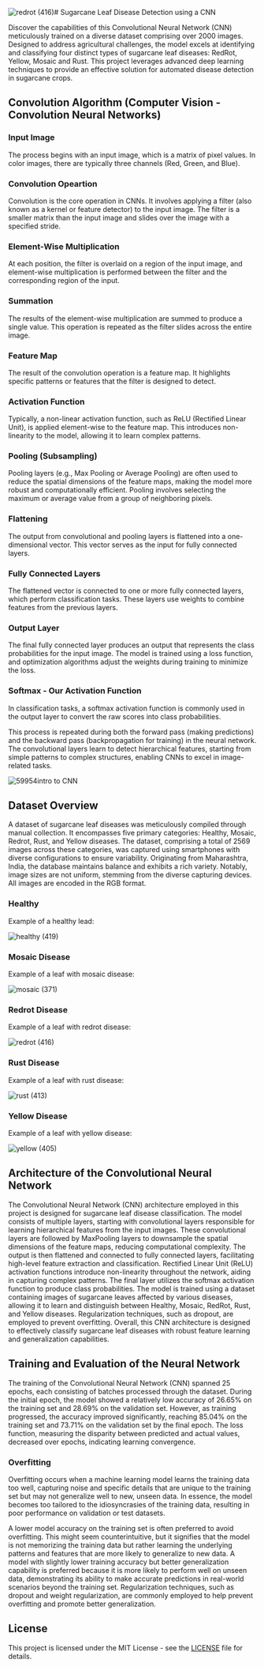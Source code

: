 ![redrot (416)](https://github.com/Neill-Erasmus/sugarcane-leaf-disease-detection/assets/141222943/c2413747-1ab7-43af-8462-a601f8a33558)# Sugarcane Leaf Disease Detection using a CNN

Discover the capabilities of this Convolutional Neural Network (CNN) meticulously trained on a diverse dataset comprising over 2000 images. Designed to address agricultural challenges, the model excels at identifying and classifying four distinct types of sugarcane leaf diseases: RedRot, Yellow, Mosaic and Rust. This project leverages advanced deep learning techniques to provide an effective solution for automated disease detection in sugarcane crops.

## Convolution Algorithm (Computer Vision - Convolution Neural Networks)

### Input Image

The process begins with an input image, which is a matrix of pixel values. In color images, there are typically three channels (Red, Green, and Blue).

### Convolution Opeartion

Convolution is the core operation in CNNs. It involves applying a filter (also known as a kernel or feature detector) to the input image. The filter is a smaller matrix than the input image and slides over the image with a specified stride.

### Element-Wise Multiplication

At each position, the filter is overlaid on a region of the input image, and element-wise multiplication is performed between the filter and the corresponding region of the input.

### Summation

The results of the element-wise multiplication are summed to produce a single value. This operation is repeated as the filter slides across the entire image.

### Feature Map

The result of the convolution operation is a feature map. It highlights specific patterns or features that the filter is designed to detect.

### Activation Function

Typically, a non-linear activation function, such as ReLU (Rectified Linear Unit), is applied element-wise to the feature map. This introduces non-linearity to the model, allowing it to learn complex patterns.

### Pooling (Subsampling)

Pooling layers (e.g., Max Pooling or Average Pooling) are often used to reduce the spatial dimensions of the feature maps, making the model more robust and computationally efficient. Pooling involves selecting the maximum or average value from a group of neighboring pixels.

### Flattening

The output from convolutional and pooling layers is flattened into a one-dimensional vector. This vector serves as the input for fully connected layers.

### Fully Connected Layers

The flattened vector is connected to one or more fully connected layers, which perform classification tasks. These layers use weights to combine features from the previous layers.

### Output Layer

The final fully connected layer produces an output that represents the class probabilities for the input image. The model is trained using a loss function, and optimization algorithms adjust the weights during training to minimize the loss.

### Softmax - Our Activation Function

In classification tasks, a softmax activation function is commonly used in the output layer to convert the raw scores into class probabilities.

This process is repeated during both the forward pass (making predictions) and the backward pass (backpropagation for training) in the neural network. The convolutional layers learn to detect hierarchical features, starting from simple patterns to complex structures, enabling CNNs to excel in image-related tasks.

![59954intro to CNN](https://github.com/Neill-Erasmus/sugarcane-leaf-disease-detection/assets/141222943/e028a5e2-c9ab-4224-987e-075e0bb4ecda)

## Dataset Overview

A dataset of sugarcane leaf diseases was meticulously compiled through manual collection. It encompasses five primary categories: Healthy, Mosaic, Redrot, Rust, and Yellow diseases. The dataset, comprising a total of 2569 images across these categories, was captured using smartphones with diverse configurations to ensure variability. Originating from Maharashtra, India, the database maintains balance and exhibits a rich variety. Notably, image sizes are not uniform, stemming from the diverse capturing devices. All images are encoded in the RGB format.

### Healthy

Example of a healthy lead:

![healthy (419)](https://github.com/Neill-Erasmus/sugarcane-leaf-disease-detection/assets/141222943/ab11ef9c-f4a2-447c-82e2-a7fea881cec6)

### Mosaic Disease

Example of a leaf with mosaic disease:

![mosaic (371)](https://github.com/Neill-Erasmus/sugarcane-leaf-disease-detection/assets/141222943/d7283a41-98ce-4456-b763-f2b65abaafaa)

### Redrot Disease

Example of a leaf with redrot disease:

![redrot (416)](https://github.com/Neill-Erasmus/sugarcane-leaf-disease-detection/assets/141222943/93784cac-146c-4342-982b-877734d2a521)

### Rust Disease

Example of a leaf with rust disease:

![rust (413)](https://github.com/Neill-Erasmus/sugarcane-leaf-disease-detection/assets/141222943/28d6d6e3-7263-47b7-8c9b-52b43b46361a)

### Yellow Disease

Example of a leaf with yellow disease:

![yellow (405)](https://github.com/Neill-Erasmus/sugarcane-leaf-disease-detection/assets/141222943/ca5f2dae-9fa3-42f2-b3b9-2ab2579f03a9)

## Architecture of the Convolutional Neural Network

The Convolutional Neural Network (CNN) architecture employed in this project is designed for sugarcane leaf disease classification. The model consists of multiple layers, starting with convolutional layers responsible for learning hierarchical features from the input images. These convolutional layers are followed by MaxPooling layers to downsample the spatial dimensions of the feature maps, reducing computational complexity. The output is then flattened and connected to fully connected layers, facilitating high-level feature extraction and classification. Rectified Linear Unit (ReLU) activation functions introduce non-linearity throughout the network, aiding in capturing complex patterns. The final layer utilizes the softmax activation function to produce class probabilities. The model is trained using a dataset containing images of sugarcane leaves affected by various diseases, allowing it to learn and distinguish between Healthy, Mosaic, RedRot, Rust, and Yellow diseases. Regularization techniques, such as dropout, are employed to prevent overfitting. Overall, this CNN architecture is designed to effectively classify sugarcane leaf diseases with robust feature learning and generalization capabilities.

## Training and Evaluation of the Neural Network

The training of the Convolutional Neural Network (CNN) spanned 25 epochs, each consisting of batches processed through the dataset. During the initial epoch, the model showed a relatively low accuracy of 26.65% on the training set and 28.69% on the validation set. However, as training progressed, the accuracy improved significantly, reaching 85.04% on the training set and 73.71% on the validation set by the final epoch. The loss function, measuring the disparity between predicted and actual values, decreased over epochs, indicating learning convergence.

### Overfitting

Overfitting occurs when a machine learning model learns the training data too well, capturing noise and specific details that are unique to the training set but may not generalize well to new, unseen data. In essence, the model becomes too tailored to the idiosyncrasies of the training data, resulting in poor performance on validation or test datasets.

A lower model accuracy on the training set is often preferred to avoid overfitting. This might seem counterintuitive, but it signifies that the model is not memorizing the training data but rather learning the underlying patterns and features that are more likely to generalize to new data. A model with slightly lower training accuracy but better generalization capability is preferred because it is more likely to perform well on unseen data, demonstrating its ability to make accurate predictions in real-world scenarios beyond the training set. Regularization techniques, such as dropout and weight regularization, are commonly employed to help prevent overfitting and promote better generalization.

## License

This project is licensed under the MIT License - see the [LICENSE](LICENSE) file for details.
